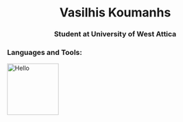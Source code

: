<h1 align="center">Vasilhis Koumanhs</h1>
<h3 align="center">Student at University of West Attica</h3>

<h3 align="left">Languages and Tools:</h3>
<p align="left"> <a target="_blank" rel="noreferrer"> <img src="[[https://www.pikpng.com/pngl/m/181-1812920_hhhhhhhhhhhhhhh-tri-force-heroes-emoticons-icons-for-zelda.png](https://p7.hiclipart.com/preview/465/166/426/the-legend-of-zelda-tri-force-heroes-the-legend-of-zelda-a-link-between-worlds-the-legend-of-zelda-the-wind-waker-triforce-others.jpg)](https://p7.hiclipart.com/preview/465/166/426/the-legend-of-zelda-tri-force-heroes-the-legend-of-zelda-a-link-between-worlds-the-legend-of-zelda-the-wind-waker-triforce-others.jpg)" alt="Hello" width="120" height="120"/> </a> </p>
